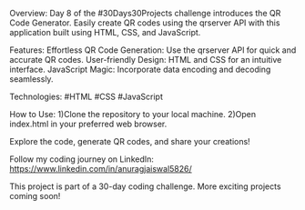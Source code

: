 Overview:
Day 8 of the #30Days30Projects challenge introduces the QR Code Generator. Easily create QR codes using the qrserver API with this application built using HTML, CSS, and JavaScript.

Features:
Effortless QR Code Generation: Use the qrserver API for quick and accurate QR codes.
User-friendly Design: HTML and CSS for an intuitive interface.
JavaScript Magic: Incorporate data encoding and decoding seamlessly.

Technologies:
#HTML
#CSS
#JavaScript

How to Use:
1)Clone the repository to your local machine.
2)Open index.html in your preferred web browser.


Explore the code, generate QR codes, and share your creations!

Follow my coding journey on LinkedIn: https://www.linkedin.com/in/anuragjaiswal5826/

This project is part of a 30-day coding challenge. More exciting projects coming soon!
